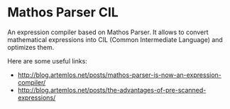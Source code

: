 Mathos Parser CIL
=================
An expression compiler based on Mathos Parser. It allows to convert mathematical expressions into CIL (Common Intermediate Language) and optimizes them.

Here are some useful links:
* http://blog.artemlos.net/posts/mathos-parser-is-now-an-expression-compiler/
* http://blog.artemlos.net/posts/the-advantages-of-pre-scanned-expressions/
